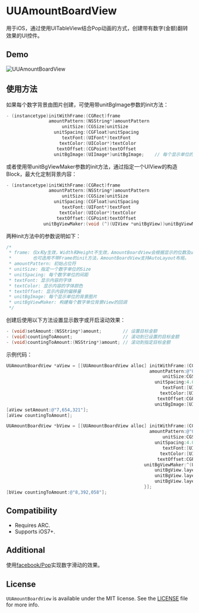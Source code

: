 # UUAmountBoardView
用于iOS，通过使用UITableView结合Pop动画的方式，创建带有数字(金额)翻转效果的UI控件。

## Demo
![UUAmountBoardView](https://raw.githubusercontent.com/iceyouyou/UUAmountBoardView/master/extra/demo.gif)

## 使用方法
如果每个数字背景由图片创建，可使用带unitBgImage参数的init方法：
```objective-c
- (instancetype)initWithFrame:(CGRect)frame
                amountPattern:(NSString*)amountPattern
                     unitSize:(CGSize)unitSize
                  unitSpacing:(CGFloat)unitSpacing
                     textFont:(UIFont*)textFont
                    textColor:(UIColor*)textColor
                   textOffset:(CGPoint)textOffset
                  unitBgImage:(UIImage*)unitBgImage;	// 每个显示单位的背景图片
```
或者使用带unitBgViewMaker参数的init方法，通过指定一个UIView的构造Block，最大化定制背景内容：
```objective-c
- (instancetype)initWithFrame:(CGRect)frame
                amountPattern:(NSString*)amountPattern
                     unitSize:(CGSize)unitSize
                  unitSpacing:(CGFloat)unitSpacing
                     textFont:(UIFont*)textFont
                    textColor:(UIColor*)textColor
                   textOffset:(CGPoint)textOffset
              unitBgViewMaker:(void (^)(UIView *unitBgView))unitBgViewMaker;	// 构建每个数字单位背景View的回调
```
两种init方法中的参数说明如下：
```objective-c
/* 
 * frame: 仅x和y生效，Width和Height不生效，AmountBoardView会根据显示的位数及unitSize自动计算自身的宽高
 *        也可选用不带Frame的init方法，AmountBoardView支持AutoLayout布局。
 * amountPattern: 初始占位符
 * unitSize: 指定一个数字单位的Size
 * unitSpacing: 每个数字单位的间距
 * textFont: 显示内容的字体
 * textColor: 显示内容的字体颜色
 * textOffset: 显示内容的偏移量
 * unitBgImage: 每个显示单位的背景图片
 * unitBgViewMaker: 构建每个数字单位背景View的回调
 */
```
创建后使用以下方法设置显示数字或开启滚动效果：
```objective-c
- (void)setAmount:(NSString*)amount;        // 设置目标金额
- (void)countingToAmount;                   // 滚动到已设置的目标金额
- (void)countingToAmount:(NSString*)amount; // 滚动到指定目标金额
```
示例代码：
```objective-c
UUAmountBoardView *aView = [[UUAmountBoardView alloc] initWithFrame:(CGRectMake(20.0f, 80.0f, 0.0f, 0.0f))
                                                      amountPattern:@"000,000"
                                                           unitSize:CGSizeMake(20.0f, 25.0f)
                                                        unitSpacing:4.0f
                                                           textFont:[UIFont systemFontOfSize:20.0f]
                                                          textColor:[UIColor blackColor]
                                                         textOffset:CGPointZero
                                                        unitBgImage:[UIImage imageNamed:@"unitBgImage"]];
[aView setAmount:@"7,654,321"];
[aView countingToAmount];

UUAmountBoardView *bView = [[UUAmountBoardView alloc] initWithFrame:(CGRectMake(20.0f, 125.0f, 0.0f, 0.0f))
                                                      amountPattern:@"000,000"
                                                           unitSize:CGSizeMake(20.0f, 25.0f)
                                                        unitSpacing:4.0f
                                                           textFont:[UIFont systemFontOfSize:20.0f]
                                                          textColor:[UIColor blackColor]
                                                         textOffset:CGPointZero
                                                    unitBgViewMaker:^(UIView *unitBgView) {
                                                        unitBgView.layer.borderWidth = 0.5f;
                                                        unitBgView.layer.borderColor = [UIColor redColor].CGColor;
                                                        unitBgView.layer.cornerRadius = 4.0f;
                                                    }];
[bView countingToAmount:@"8,392,058"];
```

## Compatibility
- Requires ARC.
- Supports iOS7+.

## Additional
使用[facebook/Pop](https://github.com/facebook/pop)实现数字滑动的效果。

## License
`UUAmountBoardView` is available under the MIT license. See the [LICENSE](LICENSE) file for more info.
